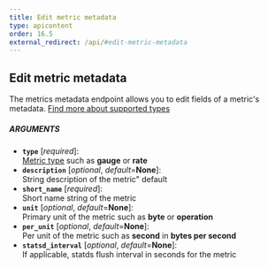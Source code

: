 ```yaml
---
title: Edit metric metadata
type: apicontent
order: 16.5
external_redirect: /api/#edit-metric-metadata
---
```

## Edit metric metadata

The metrics metadata endpoint allows you to edit fields of a metric's metadata.
[Find more about supported types][1]

##### ARGUMENTS

* **`type`** [*required*]:  
    [Metric type][1] such as **gauge** or **rate**
* **`description`** [*optional*, *default*=**None**]:  
    String description of the metric" default
* **`short_name`** [*required*]:  
    Short name string of the metric
* **`unit`** [*optional*, *default*=**None**]:  
    Primary unit of the metric such as **byte** or **operation**
* **`per_unit`** [*optional*, *default*=**None**]:  
    Per unit of the metric such as **second** in **bytes per second**
* **`statsd_interval`** [*optional*, *default*=**None**]:  
    If applicable, statds flush interval in seconds for the metric

[1]: /developers/metrics
